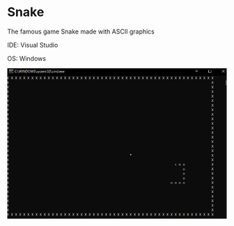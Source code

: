 # Snake
The famous game Snake made with ASCII graphics

IDE: Visual Studio

OS: Windows


![](Snake2/images/snake.PNG)

